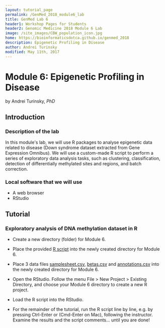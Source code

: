 ```yaml
---
layout: tutorial_page
permalink: /GenMed_2018_module6_lab
title: GenMed Lab 6
header1: Workshop Pages for Students
header2: Genomic Medicine 2018 Module 6 Lab
image: /site_images/CBW_population_icon.jpg
home: https://bioinformaticsdotca.github.io/genmed_2018
description: Epigenetic Profiling in Disease
author: Andrei Turinsky
modified: May 11th, 2017
---
```


# Module 6: Epigenetic Profiling in Disease 

by Andrei Turinsky, *PhD*

## Introduction

### Description of the lab
In this module's lab, we will use R packages to analyse epigenetic data related to disease (Down syndrome dataset extracted from Gene Expression Omnibus). We will use a custom-made R script to perform a series of exploratory data analysis tasks, such as clustering, classification, detection of differentially methylated sites and regions, and batch correction. 

### Local software that we will use
* A web browser
* RStudio


## Tutorial

### Exploratory analysis of DNA methylation dataset in R

* Create a new directory (folder) for Module 6.

* Place the provided [R script](https://github.com/bioinformaticsdotca/GenMed_2018/blob/master/mod6/cbw-mod6-2018.R) into the newly created directory for Module 6.

* Place 3 data files [samplesheet.csv](https://github.com/bioinformaticsdotca/GenMed_2018/blob/master/mod6/samplesheet.csv), [betas.csv](https://github.com/bioinformaticsdotca/GenMed_2018/blob/master/mod6/betas.csv) and [annotations.csv](https://github.com/bioinformaticsdotca/GenMed_2018/blob/master/mod6/annotations.csv) into the newly created directory for Module 6.

* Open the RStudio. Follow the menu File > New Project > Existing Directory, and choose your Module 6 directory to create a new R project.  
   
* Load the R script into the RStudio.

* For the remainder of the tutorial, run the R script line by line, e.g. by pressing Ctrl-Enter or (Cmd-Enter on Mac), following the instructor. Examine the results and the script comments... until you are done! 
 
